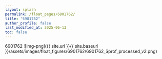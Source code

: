 ```yaml
---
layout: splash
permalink: /float_pages/6901762/
title: "6901762"
author_profile: false
last_modified_at: 2025-06-13
toc: false
---
```

 
6901762
![img-png]({{ site.url }}{{ site.baseurl }}/assets/images/float_figures/6901762/6901762_Sprof_processed_v2.png)